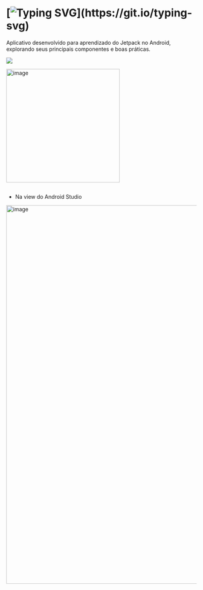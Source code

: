   # [![Typing SVG](https://readme-typing-svg.herokuapp.com/?color=B89FF1&size=35&center=true&vCenter=true&width=1000&lines=App+de+introdução+ao+Jetpack!;Desenvolvido+em+kotlin!)](https://git.io/typing-svg)

Aplicativo desenvolvido para aprendizado do Jetpack no Android, explorando seus principais componentes e boas práticas.

 <a href="Learning_Jetpack/app/src/main/java/com/example/learning_jetpack/MainActivity.kt" target="_blank"><img src="https://img.shields.io/badge/App-0D1117?style=for-the-badge&logo=android-studio&logoColor=EC869F"></a>

<img width="300" alt="image" src="https://github.com/user-attachments/assets/c90dc186-2476-4e61-81d7-472c87ab0fd2">

##
- Na view do Android Studio

<img width="1000" alt="image" src="https://github.com/user-attachments/assets/ef50383d-ab4c-4dca-81be-a2afabd2118f">

